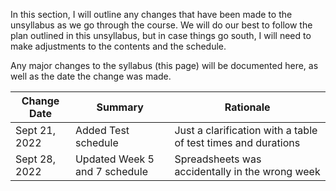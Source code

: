 In this section, I will outline any changes that have been made to the unsyllabus as we go through the course.
We will do our best to follow the plan outlined in this unsyllabus, but in case things go south, I will need to make adjustments to the contents and the schedule.

Any major changes to the syllabus (this page) will be documented here, as well as the date the change was made. 

| Change Date   | Summary                       | Rationale                                                     |
|---------------|-------------------------------|---------------------------------------------------------------|
| Sept 21, 2022 | Added Test schedule           | Just a clarification with a table of test times and durations |
| Sept 28, 2022 | Updated Week 5 and 7 schedule | Spreadsheets was accidentally in the wrong week               |